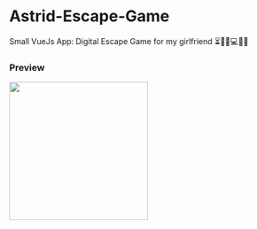 # Astrid-Escape-Game
Small VueJs App: Digital Escape Game for my girlfriend ⏳🕵️‍♀️💻🔐🎲

### Preview
<img src="https://thomas-sohet-public-images.s3.eu-central-1.amazonaws.com/The+Astrid+Escape+Game/The+Astrid+Escape+Game.png" width="250" style="text-align:center;"/>
